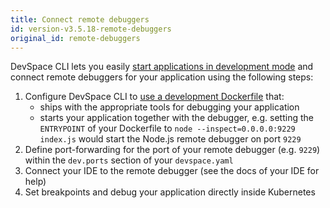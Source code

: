 ```yaml
---
title: Connect remote debuggers
id: version-v3.5.18-remote-debuggers
original_id: remote-debuggers
---
```


DevSpace CLI lets you easily [start applications in development mode](../../workflow-basics/development) and connect remote debuggers for your application using the following steps:
1. Configure DevSpace CLI to [use a development Dockerfile](../../development/overrides#configuring-a-different-dockerfile-during-devspace-dev) that:
   - ships with the appropriate tools for debugging your application
   - starts your application together with the debugger, e.g. setting the `ENTRYPOINT` of your Dockerfile to `node --inspect=0.0.0.0:9229 index.js` would start the Node.js remote debugger on port `9229`
2. Define port-forwarding for the port of your remote debugger (e.g. `9229`) within the `dev.ports` section of your `devspace.yaml`
3. Connect your IDE to the remote debugger (see the docs of your IDE for help)
4. Set breakpoints and debug your application directly inside Kubernetes
